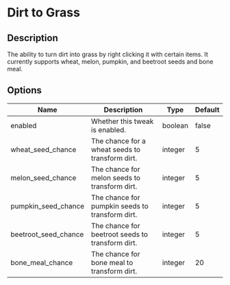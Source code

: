 # Dirt to Grass

## Description

The ability to turn dirt into grass by right clicking it with certain items. It currently supports wheat, melon, pumpkin, and beetroot seeds and bone meal.

## Options

| Name                   | Description                                      | Type    | Default |
| ---------------------- | ------------------------------------------------ | ------- | ------- |
| enabled                | Whether this tweak is enabled.                   | boolean | false   |
| wheat\_seed\_chance    | The chance for a wheat seeds to transform dirt.  | integer | 5       |
| melon\_seed\_chance    | The chance for melon seeds to transform dirt.    | integer | 5       |
| pumpkin\_seed\_chance  | The chance for pumpkin seeds to transform dirt.  | integer | 5       |
| beetroot\_seed\_chance | The chance for beetroot seeds to transform dirt. | integer | 5       |
| bone\_meal\_chance     | The chance for bone meal to transform dirt.      | integer | 20      |



